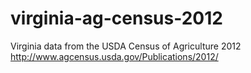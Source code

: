 # virginia-ag-census-2012
Virginia data from the USDA Census of Agriculture 2012  
http://www.agcensus.usda.gov/Publications/2012/
